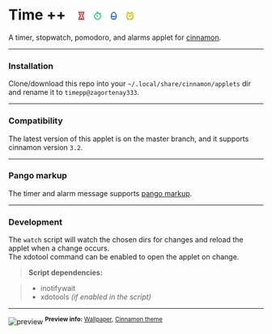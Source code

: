 # Time ++ ![icon banner](img/banner.png)

A timer, stopwatch, pomodoro, and alarms applet for
[cinnamon](https://github.com/linuxmint/Cinnamon/tree/master/js/ui).

---

### Installation

Clone/download this repo into your `~/.local/share/cinnamon/applets` dir and
rename it to `timepp@zagortenay333`.

---

### Compatibility

The latest version of this applet is on the master branch, and it supports
cinnamon version `3.2`.

---

### Pango markup

The timer and alarm message supports [pango markup](https://developer.gnome.org/pango/stable/PangoMarkupFormat.html).

---

### Development

The `watch` script will watch the chosen dirs for changes and reload the applet
when a change occurs.  
The xdotool command can be enabled to open the applet on change.

> **Script dependencies:**

> * inotifywait
> * xdotools _(if enabled in the script)_

---

![preview](https://i.imgur.com/vsnupyi.png)
<sup>**Preview info:** [Wallpaper](http://www.facets.la/2014/339), [Cinnamon theme](https://github.com/zagortenay333/ciliora-tertia-cinnamon)</sup>
